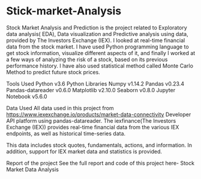 # Stick-market-Analysis

Stock Market Analysis and Prediction is the project related to Exploratory data analysis( EDA), Data visualization and Predictive analysis using data, provided by The Investors Exchange (IEX). I looked at real-time financial data from the stock market. I have used Python programming language to get stock information, visualize different aspects of it, and finally I worked at a few ways of analyzing the risk of a stock, based on its previous performance history. I have also used statistical method called Monte Carlo Method to predict future stock prices.

Tools Used
    Python v3.6
    Python Libraries
    Numpy v1.14.2
    Pandas v0.23.4
    Pandas-datareader v0.6.0
    Matplotlib v2.10.0
    Seaborn v0.8.0
    Jupyter Notebook v5.6.0

Data Used
All data used in this project from https://www.iexexchange.io/products/market-data-connectivity Developer API platform using pandas-datareader. The iexfinance(The Investors Exchange (IEX)) provides real-time financial data from the various IEX endpoints, as well as historical time-series data.

This data includes stock quotes, fundamentals, actions, and information. In addition, support for IEX market data and statistics is provided.

Report of the project
See the full report and code of this project here- Stock Market Data Analysis
